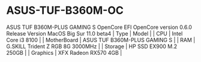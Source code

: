 # ASUS-TUF-B360M-OC
ASUS TUF B360M-PLUS GAMING S OpenCore EFI
OpenCore version 0.6.0 Release Version MacOS Big Sur 11.0 beta4
| Type | Model |
| CPU | Intel Core i3 8100 |
| MotherBoard | ASUS TUF B360M-PLUS GAMING S |
| RAM | G.SKILL Trident Z RGB 8G 3000MHz |
| Storage | HP SSD EX900 M.2 250GB |
| Graphics | XFX Radeon RX570 4GB |
